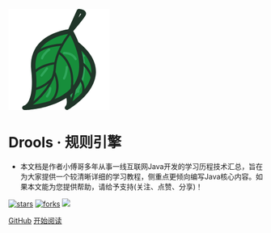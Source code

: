 ![logo](_media/tree.png)

# Drools · 规则引擎

- 本文档是作者小傅哥多年从事一线互联网Java开发的学习历程技术汇总，旨在为大家提供一个较清晰详细的学习教程，侧重点更倾向编写Java核心内容。如果本文能为您提供帮助，请给予支持(关注、点赞、分享)！
    
[![stars](https://badgen.net/github/stars/MyGitBooks/drools.itstack.github.io?icon=github&color=4ab8a1)](https://github.com/MyGitBooks/drools.itstack.github.io) [![forks](https://badgen.net/github/forks/MyGitBooks/drools.itstack.github.io?icon=github&color=4ab8a1)](https://github.com/MyGitBooks/drools.itstack.github.io) [<img src="https://itstack.org/_media/wxbugstack.svg">](https://itstack.org/_media/qrcode.png?x-oss-process=style/may)    

[GitHub](<https://github.com/MyGitBooks/drools.itstack.github.io>)
[开始阅读](README.md)



